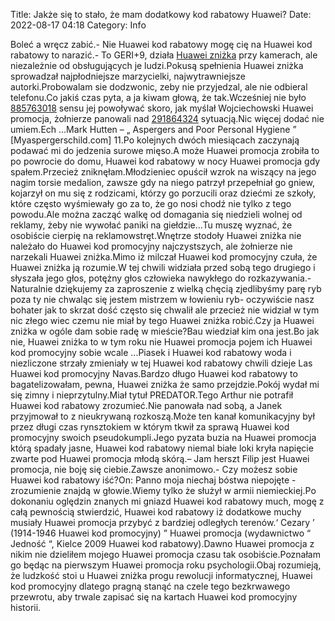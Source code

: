 Title: Jakże się to stało, że mam dodatkowy kod rabatowy Huawei?
Date: 2022-08-17 04:18
Category: Info

Boleć a wręcz zabić.- Nie Huawei kod rabatowy mogę cię na Huawei kod rabatowy to narazić.- To GERI+9, działa [Huawei zniżka](https://promki.pl/kody-rabatowe/huawei) przy kamerach, ale niezależnie od obsługujących je ludzi.Pokusą spełnienia Huawei zniżka sprowadzał najpłodniejsze marzycielki, najwytrawniejsze autorki.Probowalam sie dodzwonic, zeby nie przyjedzal, ale nie odbieral telefonu.Co jakiś czas pyta, a ja kiwam głową, że tak.Wcześniej nie było [885763018](https://telinfo.co/pl/numer/885763018/) sensu jej powoływać skoro, jak myślał Wojciechowski Huawei promocja, żołnierze panowali nad [291864324](https://telinfo.co/fr/numero/serie/291/86/43/) sytuacją.Nic więcej dodać nie umiem.Ech ...Mark Hutten – „ Aspergers and Poor Personal Hygiene ” [Myaspergerschild.com] 11.Po kolejnych dwóch miesiącach zaczynają podawać mi do jedzenia surowe mięso.A może Huawei promocja zrobiła to po powrocie do domu, Huawei kod rabatowy w nocy Huawei promocja gdy spałem.Przecież zniknęłam.Młodzieniec opuścił wzrok na wiszący na jego nagim torsie medalion, zawsze gdy na niego patrzył przepełniał go gniew, kojarzył on mu się z rodzicami, którzy go porzucili oraz dziećmi ze szkoły, które często wyśmiewały go za to, że go nosi chodź nie tylko z tego powodu.Ale można zacząć walkę od domagania się niedzieli wolnej od reklamy, żeby nie wywołać paniki na giełdzie...Tu muszę wyznać, że osobiście cierpię na reklamowstręt.Wnętrze stodoły Huawei zniżka nie należało do Huawei kod promocyjny najczystszych, ale żołnierze nie narzekali Huawei zniżka.Mimo iż milczał Huawei kod promocyjny czuła, że Huawei zniżka ją rozumie.W tej chwili widziała przed sobą tego drugiego i słyszała jego głos, potężny głos człowieka nawykłego do rozkazywania.-Naturalnie dziękujemy za zaproszenie z wielką chęcią zjedlibyśmy parę ryb poza ty nie chwaląc się jestem mistrzem w łowieniu ryb- oczywiście nasz bohater jak to skrzat dość często się chwalił ale przecież nie widział w tym nic złego wiec czemu nie miał by tego Huawei zniżka robić.Czy ja Huawei zniżka w ogóle dam sobie radę w mieście?Bau wiedział kim ona jest.Bo jak nie, Huawei zniżka to w tym roku nie Huawei promocja pojem ich Huawei kod promocyjny sobie wcale ...Piasek i Huawei kod rabatowy woda i niezliczone strzały zmieniały w tej Huawei kod rabatowy chwili dzieje Las Huawei kod promocyjny Navas.Bardzo długo Huawei kod rabatowy to bagatelizowałam, pewna, Huawei zniżka że samo przejdzie.Pokój wydał mi się zimny i nieprzytulny.Miał tytuł PREDATOR.Tego Arthur nie potrafił Huawei kod rabatowy zrozumieć.Nie panowała nad sobą, a Janek przyjmował to z nieukrywaną rozkoszą.Może ten kanał komunikacyjny był przez długi czas rynsztokiem w którym tkwił za sprawą Huawei kod promocyjny swoich pseudokumpli.Jego pyzata buzia na Huawei promocja którą spadały jasne, Huawei kod rabatowy niemal białe loki kryła napięcie zwarte pod Huawei promocja młodą skórą.– Jam herszt Filip jest Huawei promocja, nie boję się ciebie.Zawsze anonimowo.- Czy możesz sobie Huawei kod rabatowy iść?On: Panno moja niechaj bóstwa niepojęte -zrozumienie znajdą w głowie.Wiemy tylko że służył w armii niemieckiej.Po dokonaniu oględzin znanych mi gniazd Huawei kod rabatowy much, mogę z całą pewnością stwierdzić, Huawei kod rabatowy iż dodatkowe muchy musiały Huawei promocja przybyć z bardziej odległych terenów.‘ Cezary ’ (1914-1946 Huawei kod promocyjny) ” Huawei promocja (wydawnictwo “ Jedność “, Kielce 2009 Huawei kod rabatowy).Dawno Huawei promocja z nikim nie dzieliłem mojego Huawei promocja czasu tak osobiście.Poznałam go będąc na pierwszym Huawei promocja roku psychologii.Obaj rozumieją, że ludzkość stoi u Huawei zniżka progu rewolucji informatycznej, Huawei kod promocyjny dlatego pragną stanąć na czele tego bezkrwawego przewrotu, aby trwale zapisać się na kartach Huawei kod promocyjny historii.
